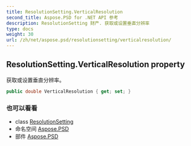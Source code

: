 ```yaml
---
title: ResolutionSetting.VerticalResolution
second_title: Aspose.PSD for .NET API 参考
description: ResolutionSetting 财产. 获取或设置垂直分辨率
type: docs
weight: 30
url: /zh/net/aspose.psd/resolutionsetting/verticalresolution/
---
```

## ResolutionSetting.VerticalResolution property

获取或设置垂直分辨率。

```csharp
public double VerticalResolution { get; set; }
```

### 也可以看看

* class [ResolutionSetting](../)
* 命名空间 [Aspose.PSD](../../resolutionsetting/)
* 部件 [Aspose.PSD](../../../)


